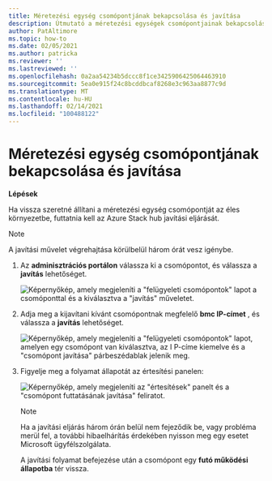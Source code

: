 ```yaml
---
title: Méretezési egység csomópontjának bekapcsolása és javítása
description: Útmutató a méretezési egységek csomópontjainak bekapcsolásához és kijavításához
author: PatAltimore
ms.topic: how-to
ms.date: 02/05/2021
ms.author: patricka
ms.reviewer: ''
ms.lastreviewed: ''
ms.openlocfilehash: 0a2aa54234b5dccc8f1ce3425906425064463910
ms.sourcegitcommit: 5ea0e915f24c8bcddbcaf8268e3c963aa8877c9d
ms.translationtype: MT
ms.contentlocale: hu-HU
ms.lasthandoff: 02/14/2021
ms.locfileid: "100488122"
---
```

# <a name="powering-on-and-repairing-a-scale-unit-node"></a>Méretezési egység csomópontjának bekapcsolása és javítása

**Lépések**

Ha vissza szeretné állítani a méretezési egység csomópontját az éles környezetbe, futtatnia kell az Azure Stack hub javítási eljárását.

> [!NOTE]
> A javítási művelet végrehajtása körülbelül három órát vesz igénybe.

1.  Az **adminisztrációs portálon** válassza ki a csomópontot, és válassza a **javítás** lehetőséget.

    ![Képernyőkép, amely megjeleníti a "felügyeleti csomópontok" lapot a csomóponttal és a kiválasztva a "javítás" műveletet.](media/image-52.png)

1.  Adja meg a kijavítani kívánt csomópontnak megfelelő **bmc IP-címet** , és válassza a **javítás** lehetőséget.

    ![Képernyőkép, amely megjeleníti a "felügyeleti csomópontok" lapot, amelyen egy csomópont van kiválasztva, az I P-címe kiemelve és a "csomópont javítása" párbeszédablak jelenik meg.](media/image-53.png)

1.  Figyelje meg a folyamat állapotát az értesítési panelen:

    ![Képernyőkép, amely megjeleníti az "értesítések" panelt és a "csomópont futtatásának javítása" feliratot.](media/image-54.png)
    
    
    > [!NOTE]
    > Ha a javítási eljárás három órán belül nem fejeződik be, vagy probléma merül fel, a további hibaelhárítás érdekében nyisson meg egy esetet Microsoft ügyfélszolgálata.
    
    A javítási folyamat befejezése után a csomópont egy **futó működési állapotba** tér vissza.
    
